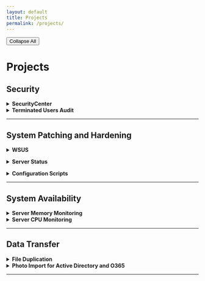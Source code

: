 ```yaml
---
layout: default
title: Projects
permalink: /projects/
---
```



<!--
<details><summary>Gist</summary><p>
{% gist 52734cd74f56ea2a821e64db793d797c %}
</p></details>
-->

<button id="collapse-all" class="collapse_all">Collapse All</button>

# Projects

## Security
<details><summary><b>SecurityCenter</b></summary>
<p>Two Python scripts to add email notifications to SecurityCenter's ticketing system. The first is a Python script that identifies any newly assigned tickets in SecurityCenter and sends and email to the assignees. The second is a Python script that sends out reminder emails to the assignees of any ticket that remains open for a specified period of time. Both of these scripts build upon the <a href="https://github.com/SteveMcGrath/pySecurityCenter">pySecurityCenter</a>  module written by SteveMcGrath, and were both merged with the project as examples.</p>
</details>
<details><summary><b>Terminated Users Audit</b></summary>
<details class="indent"><summary>Active Directory</summary>
A PowerShell script that combines data from the HRMS, IT Ticketing System, and Active Directory to indentify accounts that have not been deactivated after termination.
</details>
<details class="indent"><summary>Office 365 Licenses</summary>
A PowerShell script that identifies Office 365 licenses that were not revoked from terminated employees. When I introduced this particular script, it saved the organization about $1,400/month in the amount of licenses that were able to be recycled.
</details>
</details>

<hr/>

## System Patching and Hardening
<p>
<details><summary><b>WSUS</b></summary>
<details class="indent"><summary>WSUS Initial Server Configuration</summary>
A PowerShell script to bootstrap the initial configuration of a downstream replica WSUS server.
</details>
<details class="indent"><summary>WSUS Restart PendingReboot Clients</summary>
A PowerShell script that queries all WSUS clients that have a pending reboot, and triggers a remote reboot of each of them. Typically restarts are controlled through Group Policy, but this method gives the user more control over when the computer reboots. If a computer has a pending reboot, then the user can postpone it indefinitely until this script catches it (it's best to have this script run very early in the morning, like 4 a.m.). The alternative was that eventually the computer would do a force reboot after the user postpones it enough times.
</details>
</details>
</p>
<p>
<details><summary><b>Server Status</b></summary>
A PowerShell script that pings, checks the uptime, and displays any pending Windows Updates in a single HTML file.
</details>
</p>
<p>
<details><summary><b>Configuration Scripts</b></summary>
<details class="indent"><summary>CVE-2017-8529</summary>
A PowerShell script to modify a registry setting to protect the system from CVE-2017-8529.
</details>
</details>
</p>
<hr/>

## System Availability
<details><summary><b>Server Memory Monitoring</b></summary>
A PowerShell script that remotely checks performance counters over a period of time with a specified sampling interval. All data is collected in a SQLite database for later analysis. In this particular instance, if the current memory utilization exceeds a threshold, and it is not during business hours, the script will also trigger a forced reboot.
</details>
<details><summary><b>Server CPU Monitoring</b></summary>
A PowerShell script that remotely checks performance counters over a period of time with a specified sampling interval. All data is collected in a SQLite database for later analysis. This particular case was intended for monitoring systems prior to an update that was reported to cause CPU spikes. This allowed us to monitor the performance priot to the update and after the update to see if our systems were affected by this bug.
</details>

<hr/>

## Data Transfer
<details><summary><b>File Duplication</b></summary>
<p>A set of scripts to ensure that any file present in one directory is also present in a second directory. One is a PowerShell wrapper around Robocopy, the other is a script that independently monitors the two directories to ensure that no files that are expected in the destination directory are missing. If files are missing after a certain period of time, the initial Robocopy wrapper script is restarted.</p>
<p>This particular script came about as a last-minute solution to an integration hurdle for a new device in the organization. The on-site consultants were unable to develop a solution for this problem, but with my help this enabled the integration to continue. Due to the importance of this process, I added additional checks to also monitor all scheduled tasks, and if any are not in the running state, then it automatically restarts the task and then notifies me of the actions taken.</p>
</details>
<details><summary><b>Photo Import for Active Directory and O365</b></summary>
A PowerShell script that identifies any active employees in Active Directory that do not have a value set for the thumbnailPhoto property. For those identified accounts, it then pulls their badge photo from the badging system so that the thumbnailPhoto can be populated with it. Prior to updating the property in Active Directory, the script dynamically adjusts the size of the photo so that it fits within the file size restrictions for a thumbnailPhoto in Active Directory.
</details>

<hr/>
